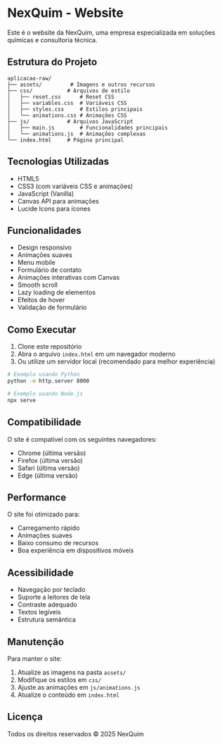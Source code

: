 # NexQuim - Website

Este é o website da NexQuim, uma empresa especializada em soluções químicas e consultoria técnica.

## Estrutura do Projeto

```
aplicacao-raw/
├── assets/         # Imagens e outros recursos
├── css/           # Arquivos de estilo
│   ├── reset.css      # Reset CSS
│   ├── variables.css  # Variáveis CSS
│   ├── styles.css     # Estilos principais
│   └── animations.css # Animações CSS
├── js/            # Arquivos JavaScript
│   ├── main.js        # Funcionalidades principais
│   └── animations.js  # Animações complexas
└── index.html     # Página principal
```

## Tecnologias Utilizadas

- HTML5
- CSS3 (com variáveis CSS e animações)
- JavaScript (Vanilla)
- Canvas API para animações
- Lucide Icons para ícones

## Funcionalidades

- Design responsivo
- Animações suaves
- Menu mobile
- Formulário de contato
- Animações interativas com Canvas
- Smooth scroll
- Lazy loading de elementos
- Efeitos de hover
- Validação de formulário

## Como Executar

1. Clone este repositório
2. Abra o arquivo `index.html` em um navegador moderno
3. Ou utilize um servidor local (recomendado para melhor experiência)

```bash
# Exemplo usando Python
python -m http.server 8000

# Exemplo usando Node.js
npx serve
```

## Compatibilidade

O site é compatível com os seguintes navegadores:

- Chrome (última versão)
- Firefox (última versão)
- Safari (última versão)
- Edge (última versão)

## Performance

O site foi otimizado para:

- Carregamento rápido
- Animações suaves
- Baixo consumo de recursos
- Boa experiência em dispositivos móveis

## Acessibilidade

- Navegação por teclado
- Suporte a leitores de tela
- Contraste adequado
- Textos legíveis
- Estrutura semântica

## Manutenção

Para manter o site:

1. Atualize as imagens na pasta `assets/`
2. Modifique os estilos em `css/`
3. Ajuste as animações em `js/animations.js`
4. Atualize o conteúdo em `index.html`

## Licença

Todos os direitos reservados © 2025 NexQuim 